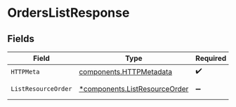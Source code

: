 # OrdersListResponse


## Fields

| Field                                                                         | Type                                                                          | Required                                                                      | Description                                                                   |
| ----------------------------------------------------------------------------- | ----------------------------------------------------------------------------- | ----------------------------------------------------------------------------- | ----------------------------------------------------------------------------- |
| `HTTPMeta`                                                                    | [components.HTTPMetadata](../../models/components/httpmetadata.md)            | :heavy_check_mark:                                                            | N/A                                                                           |
| `ListResourceOrder`                                                           | [*components.ListResourceOrder](../../models/components/listresourceorder.md) | :heavy_minus_sign:                                                            | Successful Response                                                           |